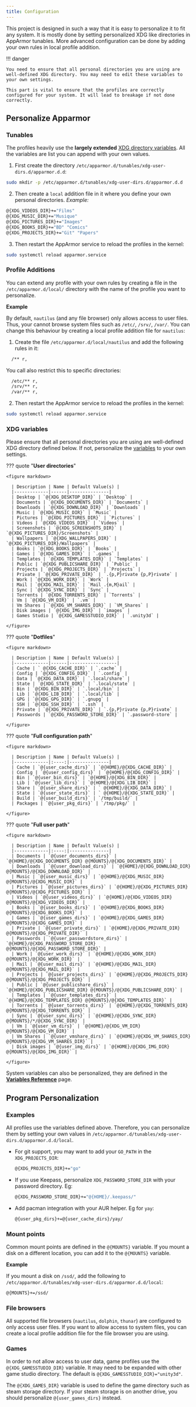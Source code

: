 ```yaml
---
title: Configuration
---
```


This project is designed in such a way that it is easy to personalize it to fit any system.
It is mostly done by setting personalized XDG like directories in AppArmor tunables. More advanced configuration can be done by adding your own rules in local profile addition.

!!! danger

    You need to ensure that all personal directories you are using are well-defined XDG directory. You may need to edit these variables to your own settings. 

    This part is vital to ensure that the profiles are correctly configured for your system. It will lead to breakage if not done correctly.


## Personalize Apparmor

### Tunables

The profiles heavily use the **largely extended** [XDG directory variables](#xdg-variables). All the variables are list you can append with your own values.

1. First create the directory `/etc/apparmor.d/tunables/xdg-user-dirs.d/apparmor.d.d`:
  ```sh
  sudo mkdir -p /etc/apparmor.d/tunables/xdg-user-dirs.d/apparmor.d.d
  ```
2. Then create a `local` addition file in it where you define your own personal directories. *Example:*
  ```sh
  @{XDG_VIDEOS_DIR}+="Films"
  @{XDG_MUSIC_DIR}+="Musique"
  @{XDG_PICTURES_DIR}+="Images"
  @{XDG_BOOKS_DIR}+="BD" "Comics"
  @{XDG_PROJECTS_DIR}+="Git" "Papers"
  ```
3. Then restart the AppArmor service to reload the profiles in the kernel:
  ```sh
  sudo systemctl reload apparmor.service
  ```

### Profile Additions

You can extend any profile with your own rules by creating a file in the `/etc/apparmor.d/local/` directory with the name of the profile you want to personalize.

**Example**

By default, `nautilus` (and any file browser) only allows access to user files. Thus, your cannot browse system files such as `/etc/`, `/srv/`, `/var/`. You can change this behaviour by creating a local profile addition file for `nautilus`:

1. Create the file `/etc/apparmor.d/local/nautilus` and add the following rules in it:
  ```sh
    /** r,
  ```
  You call also restrict this to specific directories:
  ```sh
    /etc/** r,
    /srv/** r,
    /var/** r,
  ```
2. Then restart the AppArmor service to reload the profiles in the kernel:
  ```sh
  sudo systemctl reload apparmor.service
  ```

### XDG variables

Please ensure that all personal directories you are using are well-defined XDG directory defined below. If not, personalize the [variables](#tunables) to your own settings.

??? quote "**User directories**"

    <figure markdown>

      | Description | Name | Default Value(s) |
      |-------------|------|---------------|
      | Desktop | `@{XDG_DESKTOP_DIR}` | `Desktop` |
      | Documents | `@{XDG_DOCUMENTS_DIR}` | `Documents` |
      | Downloads | `@{XDG_DOWNLOAD_DIR}` | `Downloads` |
      | Music | `@{XDG_MUSIC_DIR}` | `Music` |
      | Pictures | `@{XDG_PICTURES_DIR}` | `Pictures` |
      | Videos | `@{XDG_VIDEOS_DIR}` | `Videos` |
      | Screenshots | `@{XDG_SCREENSHOTS_DIR}` | `@{XDG_PICTURES_DIR}/Screenshots` |
      | Wallpapers | `@{XDG_WALLPAPERS_DIR}` | `@{XDG_PICTURES_DIR}/Wallpapers` |
      | Books | `@{XDG_BOOKS_DIR}` | `Books` |
      | Games | `@{XDG_GAMES_DIR}` | `.games` |
      | Templates | `@{XDG_TEMPLATES_DIR}` | `Templates` |
      | Public | `@{XDG_PUBLICSHARE_DIR}` | `Public` |
      | Projects | `@{XDG_PROJECTS_DIR}` | `Projects` |
      | Private | `@{XDG_PRIVATE_DIR}` | `.{p,P}rivate {p,P}rivate` |
      | Work | `@{XDG_WORK_DIR}` | `Work` |
      | Mail | `@{XDG_MAIL_DIR}` | `Mail .{m,M}ail` |
      | Sync | `@{XDG_SYNC_DIR}` | `Sync` |
      | Torrents | `@{XDG_TORRENTS_DIR}` | `Torrents` |
      | Vm | `@{XDG_VM_DIR}` | `.vm` |
      | Vm Shares | `@{XDG_VM_SHARES_DIR}` | `VM_Shares` |
      | Disk images | `@{XDG_IMG_DIR}` | `images` |
      | Games Studio | `@{XDG_GAMESSTUDIO_DIR}` | `.unity3d` |

    </figure>

??? quote "**Dotfiles**"

    <figure markdown>

      | Description | Name | Default Value(s) |
      |-------------|------|------------------|
      | Cache | ` @{XDG_CACHE_DIR}` | `.cache` |
      | Config | `@{XDG_CONFIG_DIR}` | `.config` |
      | Data | `@{XDG_DATA_DIR}` | `.local/share` |
      | State | `@{XDG_STATE_DIR}` | `.local/state` |
      | Bin | `@{XDG_BIN_DIR}` | `.local/bin` |
      | Lib | `@{XDG_LIB_DIR}` | `.local/lib` |
      | GPG | `@{XDG_GPG_DIR}` | `.gnupg` |
      | SSH | `@{XDG_SSH_DIR}` | `.ssh` |
      | Private | `@{XDG_PRIVATE_DIR}` | `.{p,P}rivate {p,P}rivate` |
      | Passwords | `@{XDG_PASSWORD_STORE_DIR}` | `.password-store` |

    </figure>

??? quote "**Full configuration path**"

    <figure markdown>

      | Description | Name | Default Value(s) |
      |-------------|:----:|---------------|
      | Cache | `@{user_cache_dirs}` | `@{HOME}/@{XDG_CACHE_DIR}` |
      | Config | `@{user_config_dirs}` | `@{HOME}/@{XDG_CONFIG_DIR}` |
      | Bin | `@{user_bin_dirs}` | `@{HOME}/@{XDG_BIN_DIR}` |
      | Lib | `@{user_lib_dirs}` | `@{HOME}/@{XDG_LIB_DIR}` |
      | Share | `@{user_share_dirs}` | ` @{HOME}/@{XDG_DATA_DIR}` |
      | State | `@{user_state_dirs}` | ` @{HOME}/@{XDG_STATE_DIR}` |
      | Build | `@{user_build_dirs}` | `/tmp/build/` |
      | Packages | `@{user_pkg_dirs}` | `/tmp/pkg/` |

    </figure>

??? quote "**Full user path**"

    <figure markdown>

      | Description | Name | Default Value(s) |
      |-------------|:----:|---------------|
      | Documents | `@{user_documents_dirs}` | `@{HOME}/@{XDG_DOCUMENTS_DIR} @{MOUNTS}/@{XDG_DOCUMENTS_DIR}` |
      | Downloads | `@{user_download_dirs}` | `@{HOME}/@{XDG_DOWNLOAD_DIR} @{MOUNTS}/@{XDG_DOWNLOAD_DIR}` |
      | Music | `@{user_music_dirs}` | `@{HOME}/@{XDG_MUSIC_DIR} @{MOUNTS}/@{XDG_MUSIC_DIR}` |
      | Pictures | `@{user_pictures_dirs}` | `@{HOME}/@{XDG_PICTURES_DIR} @{MOUNTS}/@{XDG_PICTURES_DIR}` |
      | Videos | `@{user_videos_dirs}` | `@{HOME}/@{XDG_VIDEOS_DIR} @{MOUNTS}/@{XDG_VIDEOS_DIR}` |
      | Books | `@{user_books_dirs}` | `@{HOME}/@{XDG_BOOKS_DIR} @{MOUNTS}/@{XDG_BOOKS_DIR}` |
      | Games | `@{user_games_dirs}` | `@{HOME}/@{XDG_GAMES_DIR} @{MOUNTS}/@{XDG_GAMES_DIR}` |
      | Private | `@{user_private_dirs}` | `@{HOME}/@{XDG_PRIVATE_DIR} @{MOUNTS}/@{XDG_PRIVATE_DIR}` |
      | Passwords | `@{user_passwordstore_dirs}` | `@{HOME}/@{XDG_PASSWORD_STORE_DIR} @{MOUNTS}/@{XDG_PASSWORD_STORE_DIR}` |
      | Work | `@{user_work_dirs}` | `@{HOME}/@{XDG_WORK_DIR} @{MOUNTS}/@{XDG_WORK_DIR}` |
      | Mail | `@{user_mail_dirs}` | `@{HOME}/@{XDG_MAIL_DIR} @{MOUNTS}/@{XDG_MAIL_DIR}` |
      | Projects | `@{user_projects_dirs}` | `@{HOME}/@{XDG_PROJECTS_DIR} @{MOUNTS}/@{XDG_PROJECTS_DIR}` |
      | Public | `@{user_publicshare_dirs}` | `@{HOME}/@{XDG_PUBLICSHARE_DIR} @{MOUNTS}/@{XDG_PUBLICSHARE_DIR}` |
      | Templates | `@{user_templates_dirs}` | `@{HOME}/@{XDG_TEMPLATES_DIR} @{MOUNTS}/@{XDG_TEMPLATES_DIR}` |
      | Torrents | `@{user_torrents_dirs}` | `@{HOME}/@{XDG_TORRENTS_DIR} @{MOUNTS}/@{XDG_TORRENTS_DIR}` |
      | Sync | `@{user_sync_dirs}` | `@{HOME}/@{XDG_SYNC_DIR} @{MOUNTS}/*/@{XDG_SYNC_DIR}` |
      | Vm | `@{user_vm_dirs}` | `@{HOME}/@{XDG_VM_DIR} @{MOUNTS}/@{XDG_VM_DIR}` |
      | Vm Shares | `@{user_vmshare_dirs}` | `@{HOME}/@{XDG_VM_SHARES_DIR} @{MOUNTS}/@{XDG_VM_SHARES_DIR}` |
      | Disk images | `@{user_img_dirs}` | `@{HOME}/@{XDG_IMG_DIR} @{MOUNTS}/@{XDG_IMG_DIR}` |

    </figure>

System variables can also be personalized, they are defined in the **[Variables Reference](variables.md)** page.


## Program Personalization

### Examples

All profiles use the variables defined above. Therefore, you can personalize them by setting your own values in `/etc/apparmor.d/tunables/xdg-user-dirs.d/apparmor.d.d/local`.

- For git support, you may want to add your `GO_PATH` in the `XDG_PROJECTS_DIR`:
    ```sh
    @{XDG_PROJECTS_DIR}+="go"
    ```

- If you use Keepass, personalize `XDG_PASSWORD_STORE_DIR` with your password directory. Eg:
    ```sh
    @{XDG_PASSWORD_STORE_DIR}+="@{HOME}/.keepass/"
    ```

- Add pacman integration with your AUR helper. Eg for `yay`:
    ```sh
    @{user_pkg_dirs}+=@{user_cache_dirs}/yay/
    ```

### Mount points

Common mount points are defined in the `@{MOUNTS}` variable. If you mount a disk on a different location, you can add it to the `@{MOUNTS}` variable.

**Example**

If you mount a disk on `/ssd/`, add the following to `/etc/apparmor.d/tunables/xdg-user-dirs.d/apparmor.d.d/local`:
```sh
@{MOUNTS}+=/ssd/
```

<!-- ### User data

!!! warning "TODO" -->

### File browsers

All supported file browsers (`nautilus`, `dolphin`, `thunar`) are configured to only access user files. If you want to allow access to system files, you can create a local profile addition file for the file browser you are using.

### Games

In order to not allow access to user data, game profiles use the `@{XDG_GAMESSTUDIO_DIR}` variable. It may need to be expanded with other game studio directory. The default is `@{XDG_GAMESSTUDIO_DIR}="unity3d"`.

The `@{XDG_GAMES_DIR}` variable is used to define the game directory such as steam storage directory. If your steam storage is on another drive, you should personalize `@{user_games_dirs}` instead.
